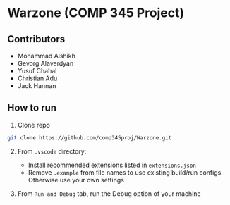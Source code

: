 # Warzone (COMP 345 Project)

## Contributors
- Mohammad Alshikh
- Gevorg Alaverdyan
- Yusuf Chahal
- Christian Adu
- Jack Hannan

## How to run

1. Clone repo
```bash
git clone https://github.com/comp345proj/Warzone.git
```

2. From `.vscode` directory:
	- Install recommended extensions listed in `extensions.json`
	- Remove `.example` from file names to use existing build/run configs. Otherwise use your own settings

3. From `Run and Debug` tab, run the Debug option of your machine